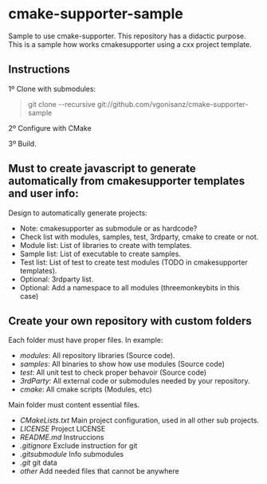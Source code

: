 # cmake-supporter-sample

Sample to use cmake-supporter. This repository has a didactic purpose. This is a
sample how works cmakesupporter using a cxx project template.

## Instructions

1º Clone with submodules:

> git clone --recursive git://github.com/vgonisanz/cmake-supporter-sample

2º Configure with CMake

3º Build.

## Must to create javascript to generate automatically from cmakesupporter templates and user info:

Design to automatically generate projects:
- Note: cmakesupporter as submodule or as hardcode?
- Check list with modules, samples, test, 3rdparty, cmake to create or not.
- Module list: List of libraries to create with templates.
- Sample list: List of executable to create samples.
- Test list: List of test to create test modules (TODO in cmakesupporter templates).
- Optional: 3rdparty list.
- Optional: Add a namespace to all modules (threemonkeybits in this case)

## Create your own repository with custom folders

Each folder must have proper files. In example:

- *modules*:  All repository libraries (Source code).
- *samples*:  All binaries to show how use modules (Source code)
- *test*:     All unit test to check proper behavoir (Source code)
- *3rdParty*: All external code or submodules needed by your repository.
- *cmake*:    All cmake scripts (Modules, etc)    

Main folder must content essential files.

- *CMakeLists.txt*  Main project configuration, used in all other sub projects.
- *LICENSE*         Project LICENSE
- *README.md*       Instruccions
- *.gitignore*      Exclude instruction for git
- *.gitsubmodule*   Info submodules
- *.git*            git data
- *other*           Add needed files that cannot be anywhere
